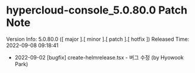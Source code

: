 # hypercloud-console_5.0.80.0 Patch Note

Version Info: 5.0.80.0 ([ major ].[ minor ].[ patch ].[ hotfix ])
Released Time: 2022-09-08 09:18:41

- 2022-09-02 [bugfix] create-helmrelease.tsx - 버그 수정 (by Hyowook Park) 
